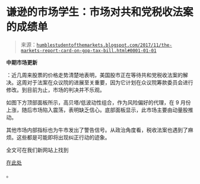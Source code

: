 <!--yml

分类：未分类

日期：2024-05-18 02:47:25

-->

# 谦逊的市场学生：市场对共和党税收法案的成绩单

> 来源：[`humblestudentofthemarkets.blogspot.com/2017/11/the-markets-report-card-on-gop-tax-bill.html#0001-01-01`](https://humblestudentofthemarkets.blogspot.com/2017/11/the-markets-report-card-on-gop-tax-bill.html#0001-01-01)

**中期市场更新**

：近几周来股票的价格走势清楚地表明，美国股市正在等待共和党税收法案的解决。这周对于法案在众议院的进展至关重要，因为它计划在众议院筹款委员会进行修改。到目前为止，市场的判决并不乐观。

如图下方顶部面板所示，高贝塔/低波动性组合，作为风险偏好的代理，在 9 月份上涨，随后市场陷入震荡，表明缺乏信心。底部面板显示，此市场主要由动量股推动。

其他市场内部指标也为牛市发出了警告信号。从政治角度看，税收法案也遇到了麻烦。这些都是可能即将出现纠正行动的迹象。

全文可在我们新网站上找到

[在此处](https://humblestudentofthemarkets.com/2017/11/08/the-markets-report-card-on-the-gop-tax-bill/)

。
